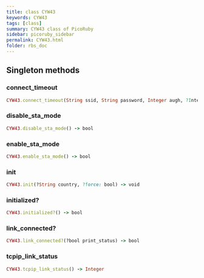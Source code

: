```yaml
---
title: class CYW43
keywords: CYW43
tags: [class]
summary: CYW43 class of PicoRuby
sidebar: picoruby_sidebar
permalink: CYW43.html
folder: rbs_doc
---
```

## Singleton methods
### connect_timeout

```ruby
CYW43.connect_timeout(String ssid, String password, Integer augh, ?Integer timeout) -> bool
```
### disable_sta_mode

```ruby
CYW43.disable_sta_mode() -> bool
```
### enable_sta_mode

```ruby
CYW43.enable_sta_mode() -> bool
```
### init

```ruby
CYW43.init(?String country, ?force: bool) -> void
```
### initialized?

```ruby
CYW43.initialized?() -> bool
```
### link_connected?

```ruby
CYW43.link_connected?(?bool print_status) -> bool
```
### tcpip_link_status

```ruby
CYW43.tcpip_link_status() -> Integer
```
